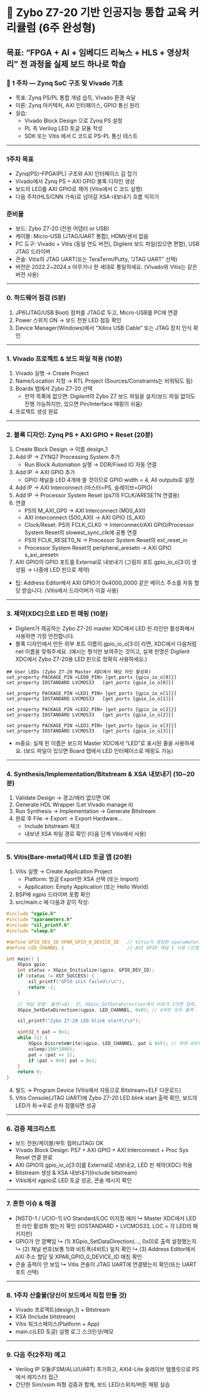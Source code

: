 # 🧩 Zybo Z7-20 기반 인공지능 통합 교육 커리큘럼 (6주 완성형)

## 목표: “FPGA + AI + 임베디드 리눅스 + HLS + 영상처리” 전 과정을 실제 보드 하나로 학습

###  📘 1 주차 — Zynq SoC 구조 및 Vivado 기초
   * 목표: Zynq PS/PL 통합 개념 습득, Vivado 환경 숙달
   * 이론: Zynq 아키텍처, AXI 인터페이스, GPIO 통신 원리
   * 실습:
      * Vivado Block Design 으로 Zynq PS 설정
      * PL 측 Verilog LED 토글 모듈 작성
      * SDK 또는 Vitis 에서 C 코드로 PS–PL 통신 테스트

---

### 1주차 목표
   * Zynq(PS)–FPGA(PL) 구조와 AXI 인터페이스 감 잡기
   * Vivado에서 Zynq PS + AXI GPIO 블록 디자인 생성
   * 보드의 LED를 AXI GPIO로 제어 (Vitis에서 C 코드 실행)
   * 다음 주차(HLS/CNN 가속)로 넘어갈 XSA 내보내기 흐름 익히기
### 준비물
   * 보드: Zybo Z7-20 (전원 어댑터 or USB)
   * 케이블: Micro-USB (JTAG/UART 통합), HDMI/센서 없음
   * PC 도구: Vivado + Vitis (동일 연도 버전), Digilent 보드 파일(있으면 편함), USB JTAG 드라이버
   * 콘솔: Vitis의 JTAG UART(또는 TeraTerm/Putty, “JTAG UART” 선택)
   * 버전은 2022.2~2024.x 아무거나 한 세대로 통일하세요. (Vivado와 Vitis는 같은 버전 사용)

---

### 0. 하드웨어 점검 (5분)
   1. JP6(JTAG/USB Boot) 점퍼를 JTAG로 두고, Micro-USB를 PC에 연결
   2. Power 스위치 ON → 보드 전원 LED 점등 확인
   3. Device Manager(Windows)에서 “Xilinx USB Cable” 또는 JTAG 장치 인식 확인

---

### 1. Vivado 프로젝트 & 보드 파일 적용 (10분)
   1. Vivado 실행 → Create Project
   2. Name/Location 지정 → RTL Project (Sources/Constraints는 비워둬도 됨)
   3. Boards 탭에서 Zybo Z7-20 선택
      * 만약 목록에 없으면: Digilent의 Zybo Z7 보드 파일을 설치(보드 파일 없이도 진행 가능하지만, 있으면 Pin/Interface 매핑이 쉬움)
   4. 프로젝트 생성 완료

---

### 2. 블록 디자인: Zynq PS + AXI GPIO + Reset (20분)
   1. Create Block Design → 이름 design_1
   2. Add IP → ZYNQ7 Processing System 추가
      * Run Block Automation 실행 → DDR/Fixed IO 자동 연결
   3. Add IP → AXI GPIO 추가
      * GPIO 채널을 LED 4개에 쓸 것이므로 GPIO width = 4, All outputs로 설정
   4. Add IP → AXI Interconnect (마스터=PS, 슬레이브=GPIO)
   5. Add IP → Processor System Reset (ps7의 FCLK/ARESETN 연결용)
   6. 연결
      * PS의 M_AXI_GP0 → AXI Interconnect (M00_AXI)
      * AXI Interconnect (S00_AXI) → AXI GPIO (S_AXI)
      * Clock/Reset: PS의 FCLK_CLK0 → Interconnect/AXI GPIO/Processor System Reset의 slowest_sync_clk에 공통 연결
      * PS의 FCLK_RESET0_N → Processor System Reset의 ext_reset_in
      * Processor System Reset의 peripheral_aresetn → AXI GPIO s_axi_aresetn
   7. AXI GPIO의 GPIO 포트를 External로 내보내기 (그림자 포트 gpio_io_o[3:0] 생성됨 → 나중에 LED 핀으로 제약)
   * 팁: Address Editor에서 AXI GPIO가 0x4000_0000 같은 베이스 주소를 자동 할당 받습니다. (Vitis에서 드라이버가 이걸 사용)

---

### 3. 제약(XDC)으로 LED 핀 매핑 (10분)
   * Digilent가 제공하는 Zybo Z7-20 master XDC에서 LED 핀 라인만 활성화해서 사용하면 가장 안전합니다.
   * 블록 디자인에서 만든 외부 포트 이름이 gpio_io_o[3:0] 라면, XDC에서 다음처럼 net 이름을 맞춰주세요. (예시는 형식만 보여주는 것이고, 실제 핀명은 Digilent XDC에서 Zybo Z7-20용 LED 핀으로 정확히 사용하세요.)

```xdc
## User LEDs (Zybo Z7-20 Master XDC에서 해당 라인 활성화)
set_property PACKAGE_PIN <LED0_PIN> [get_ports {gpio_io_o[0]}]
set_property IOSTANDARD LVCMOS33   [get_ports {gpio_io_o[0]}]

set_property PACKAGE_PIN <LED1_PIN> [get_ports {gpio_io_o[1]}]
set_property IOSTANDARD LVCMOS33   [get_ports {gpio_io_o[1]}]

set_property PACKAGE_PIN <LED2_PIN> [get_ports {gpio_io_o[2]}]
set_property IOSTANDARD LVCMOS33   [get_ports {gpio_io_o[2]}]

set_property PACKAGE_PIN <LED3_PIN> [get_ports {gpio_io_o[3]}]
set_property IOSTANDARD LVCMOS33   [get_ports {gpio_io_o[3]}]
```
   * m중요: 실제 핀 이름은 보드의 Master XDC에서 “LED”로 표시된 줄을 사용하세요. (보드 파일이 있으면 Board 탭에서 LED 인터페이스로 매핑도 가능)

---

### 4. Synthesis/Implementation/Bitstream & XSA 내보내기 (10~20분)
   1. Validate Design → 경고/에러 없으면 OK
   1. Generate HDL Wrapper (Let Vivado manage it)
   1. Run Synthesis → Implementation → Generate Bitstream
   1. 완료 후 File → Export → Export Hardware…
      * Include bitstream 체크
      * 내보낸 XSA 파일 경로 확인 (다음 단계 Vitis에서 사용)

---

### 5. Vitis(Bare-metal)에서 LED 토글 앱 (20분)
   1. Vitis 실행 → Create Application Project
      * Platform: 방금 Export한 XSA 선택 (또는 Import)
      * Application: Empty Application (또는 Hello World)
   2. BSP에 xgpio 드라이버 포함 확인
   3. src/main.c 에 다음과 같이 작성:

```c
#include "xgpio.h"
#include "xparameters.h"
#include "xil_printf.h"
#include "sleep.h"

#define GPIO_DEV_ID XPAR_GPIO_0_DEVICE_ID   // Vitis가 생성한 xparameters.h에서 확인
#define LED_CHANNEL 1                       // AXI GPIO 채널 1 사용 (단일 채널일 때 보통 1)

int main() {
    XGpio gpio;
    int status = XGpio_Initialize(&gpio, GPIO_DEV_ID);
    if (status != XST_SUCCESS) {
        xil_printf("GPIO init failed\r\n");
        return -1;
    }

    // 채널 방향: 출력(=0). 단, XGpio_SetDataDirection에서 비트가 1이면 입력, 0이면 출력.
    XGpio_SetDataDirection(&gpio, LED_CHANNEL, 0x0); // 4비트 모두 출력

    xil_printf("Zybo Z7-20 LED blink start\r\n");

    uint32_t pat = 0x1;
    while (1) {
        XGpio_DiscreteWrite(&gpio, LED_CHANNEL, pat & 0xF); // 하위 4비트만
        usleep(100*1000);
        pat = (pat << 1);
        if (pat > 0x8) pat = 0x1;
    }
    return 0;
}
```
   4. 빌드 → Program Device (Vitis에서 자동으로 Bitstream+ELF 다운로드)
   5. Vitis Console(JTAG UART)에 Zybo Z7-20 LED blink start 출력 확인, 보드의 LED가 좌→우로 순차 점멸되면 성공

---

### 6. 검증 체크리스트
   * 보드 전원/케이블/부트 점퍼(JTAG) OK
   * Vivado Block Design: PS7 + AXI GPIO + AXI Interconnect + Proc Sys Reset 연결 완료
   * AXI GPIO의 gpio_io_o[3:0]를 External로 내보내고, LED 핀 제약(XDC) 적용
   * Bitstream 생성 & XSA 내보내기(Include bitstream)
   * Vitis에서 xgpio로 LED 토글 성공, 콘솔 메시지 확인

---

### 7. 흔한 이슈 & 해결

   * [NSTD-1 / UCIO-1] I/O Standard/LOC 미지정 에러
      ↳ Master XDC에서 LED 핀 라인 활성화 했는지 확인 (IOSTANDARD = LVCMOS33, LOC = 각 LED의 패키지핀)
   * GPIO가 안 깜빡임
      ↳ (1) XGpio_SetDataDirection(..., 0x0)로 출력 설정했는지
      ↳ (2) 채널 번호(보통 1)와 비트폭(4비트) 일치 확인
      ↳ (3) Address Editor에서 AXI 주소 할당 및 XPAR_GPIO_0_DEVICE_ID 매칭 확인
   * 콘솔 출력이 안 보임
      ↳ Vitis 콘솔이 JTAG UART에 연결됐는지 확인(또는 UART 포트 선택)

---

### 8. 1주차 산출물(당신이 보드에서 직접 만들 것)
   * Vivado 프로젝트(design_1) + Bitstream
   * XSA (Include bitstream)
   * Vitis 워크스페이스(Platform + App)
   * main.c(LED 토글) 실행 로그 스크린샷/메모

---

### 9. 다음 주(2주차) 예고
   * Verilog IP 모듈(FSM/ALU/UART) 추가하고, AXI4-Lite 슬레이브 템플릿으로 PS에서 레지스터 접근
   * 간단한 Sim/xsim 파형 검증과 함께, 보드 LED/스위치/버튼 매핑 실습
